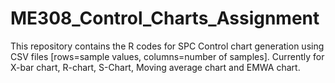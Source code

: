 # ME308_Control_Charts_Assignment
This repository contains the R codes for SPC Control chart generation using CSV files [rows=sample values, columns=number of samples]. Currently for X-bar chart, R-chart, S-Chart, Moving average chart and EMWA chart. 
